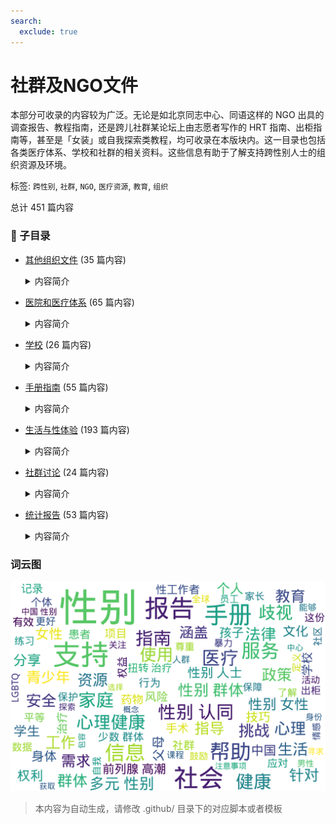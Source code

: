 ```yaml
---
search:
  exclude: true
---
```



# 社群及NGO文件

本部分可收录的内容较为广泛。无论是如北京同志中心、同语这样的 NGO 出具的调查报告、教程指南，还是跨儿社群某论坛上由志愿者写作的 HRT 指南、出柜指南等，甚至是「女装」或自我探索类教程，均可收录在本版块内。这一目录也包括各类医疗体系、学校和社群的相关资料。这些信息有助于了解支持跨性别人士的组织资源及环境。


标签: `跨性别`, `社群`, `NGO`, `医疗资源`, `教育`, `组织`


总计 451 篇内容


### 📁 子目录

- [其他组织文件](其他组织文件) (35 篇内容)
  <details><summary>内容简介</summary>

  这一目录包含关于跨性别群体的统计报告和资料指南，旨在提供有效的资源和数据支持，帮助人们更好地理解和关注跨性别群体的需求与现状。
  </details>
- [医院和医疗体系](医院和医疗体系) (65 篇内容)
  <details><summary>内容简介</summary>

  此目录收录了与跨性别相关的医院及医疗体系信息，例如医疗资源、医院政策及医疗经验分享等。这些资料可帮助跨性别者了解医疗服务的可获得性和具体体验。
  </details>
- [学校](学校) (26 篇内容)
  <details><summary>内容简介</summary>

  该目录包含与学校及教育相关的跨性别社群和非政府组织的文件。这些文件可能涵盖学校内的支持资源、跨性别学生的权益保护信息、教育政策的变革等内容，以推动对跨性别群体的理解和接纳。
  </details>
- [手册指南](手册指南) (55 篇内容)
  <details><summary>内容简介</summary>

  该目录包含跨性别相关的非政府组织（NGO）手册指南，旨在为社区成员提供资源和支持，帮助他们了解可用的服务与信息。
  </details>
- [生活与性体验](生活与性体验) (193 篇内容)
  <details><summary>内容简介</summary>

  该目录包含关于生活与性体验的多个文件，旨在为跨性别者提供实用的知识与技能，促进性健康与身体认知。文件内容涵盖了肌肉控制、性愉悦技巧、身体认知、心理适应等方面。具体来说，包括PC肌的收缩分解、如何进行会阴按摩、乳首的开发技巧以及伪声与伪娘训练的方法。这些内容不仅帮助跨性别者了解和掌控自己的身体，还提供了一系列实践指导，旨在支持他们的生活质量与性体验。此外，其中还涉及如何理解和参与性愉悦的多样性实践，秉持对个人身体和性别身份的尊重与认同。
  </details>
- [社群讨论](社群讨论) (24 篇内容)
  <details><summary>内容简介</summary>

  该目录包含了与跨性别社群相关的组织和非政府组织（NGO）的信息，包括中国大陆及海外的社群动态和资源。
  </details>
- [统计报告](统计报告) (53 篇内容)
  <details><summary>内容简介</summary>

  此目录包含与跨性别群体相关的统计报告，为研究人员和政策制定者提供有关跨性别者生存现状和需求的数据支持。这些报告致力于反映跨性别者在社会中的真实情况，包括人口统计、健康状况和社会接纳度等方面的信息。
  </details>



### 词云图

![./社群及NGO文件摘要词云图](abstracts_wordcloud.png)


> 本内容为自动生成，请修改 .github/ 目录下的对应脚本或者模板
